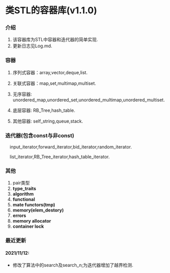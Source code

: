 # 类STL的容器库(**v1.1.0**)

### 介绍
1. 该容器库为STL中容器和迭代器的简单实现.
2. 更新日志见Log.md.



### 容器
1. 序列式容器：array,vector,deque,list.
    
2. 关联式容器：map,set,multimap,multiset.

3. 无序容器: unordered_map,unordered_set,unordered_multimap,unordered_multiset.

4. 底层容器: RB_Tree,hash_table.

5. 其他容器: self_string,queue,stack.


### 迭代器(包含const与非const)
&emsp;input_iterator,forward_iterator,bid_iterator,random_iterator. 

&emsp;list_iterator,RB_Tree_iterator,hash_table_iterator.

### 其他
1. pair类型
2. **type_traits**
3. **algorithm**
4. **functional**
5. **mate functors(tmp)**
6. **memory(elem_destory)**
7. **errors**
8. **memory allocator**
9. **container lock**



### 最近更新 
#### 2021/11/12:
- 修改了算法中的search及search_n;为迭代器增加了越界检测.